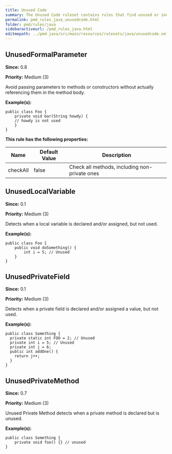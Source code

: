 ```yaml
---
title: Unused Code
summary: The Unused Code ruleset contains rules that find unused or ineffective code.
permalink: pmd_rules_java_unusedcode.html
folder: pmd/rules/java
sidebaractiveurl: /pmd_rules_java.html
editmepath: ../pmd-java/src/main/resources/rulesets/java/unusedcode.xml
---
```

## UnusedFormalParameter
**Since:** 0.8

**Priority:** Medium (3)

Avoid passing parameters to methods or constructors without actually referencing them in the method body.

**Example(s):**
```
public class Foo {
	private void bar(String howdy) {
	// howdy is not used
	}
}
```

**This rule has the following properties:**

|Name|Default Value|Description|
|----|-------------|-----------|
|checkAll|false|Check all methods, including non-private ones|

## UnusedLocalVariable
**Since:** 0.1

**Priority:** Medium (3)

Detects when a local variable is declared and/or assigned, but not used.

**Example(s):**
```
public class Foo {
	public void doSomething() {
		int i = 5; // Unused
	}
}
```

## UnusedPrivateField
**Since:** 0.1

**Priority:** Medium (3)

Detects when a private field is declared and/or assigned a value, but not used.

**Example(s):**
```
public class Something {
  private static int FOO = 2; // Unused
  private int i = 5; // Unused
  private int j = 6;
  public int addOne() {
    return j++;
  }
}
```

## UnusedPrivateMethod
**Since:** 0.7

**Priority:** Medium (3)

Unused Private Method detects when a private method is declared but is unused.

**Example(s):**
```
public class Something {
	private void foo() {} // unused
}
```

